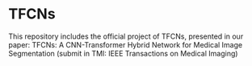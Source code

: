 # TFCNs
This repository includes the official project of TFCNs, presented in our paper:  TFCNs: A CNN-Transformer Hybrid Network for Medical Image Segmentation
(submit in TMI: IEEE Transactions on Medical Imaging)
